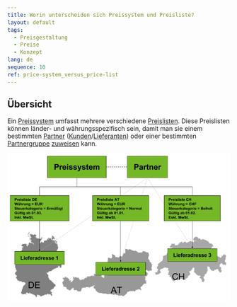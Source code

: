 ```yaml
---
title: Worin unterscheiden sich Preissystem und Preisliste?
layout: default
tags:
  - Preisgestaltung
  - Preise
  - Konzept
lang: de
sequence: 10
ref: price-system_versus_price-list
---
```


## Übersicht
Ein [Preissystem](Preissystem_anlegen) umfasst mehrere verschiedene [Preislisten](Preisliste_anlegen). Diese Preislisten können länder- und währungsspezifisch sein, damit man sie einem bestimmten [Partner](Neuer_Geschaeftspartner) ([Kunden](Neuer_Geschaeftspartner_Kunde)/[Lieferanten](Neuer_Geschaeftspartner_Lieferant)) oder einer bestimmten [Partnergruppe](Neue_Geschaeftspartnergruppe) [zuweisen](Zuweisung_Preise_Partner) kann.

![](assets/preissystem_versus_preisliste.png)
